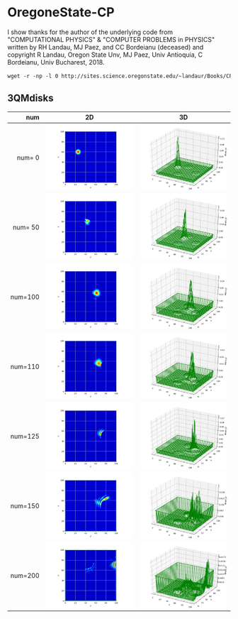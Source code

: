 # OregoneState-CP

I show thanks for the author of the underlying code from "COMPUTATIONAL PHYSICS" & "COMPUTER PROBLEMS in PHYSICS" written by RH Landau, MJ Paez, and CC Bordeianu (deceased) and copyright R Landau, Oregon State Unv, MJ Paez, Univ Antioquia, C Bordeianu, Univ Bucharest, 2018.  

```markdown
wget -r -np -l 0 http://sites.science.oregonstate.edu/~landaur/Books/CPbook/
```

## 3QMdisks

|     num | 2D                              | 3D                              |
| ------: | ------------------------------- | ------------------------------- |
| num=  0 | ![pic](img/3QMdisks_2D_000.png) | ![pic](img/3QMdisks_3D_000.png) |
| num= 50 | ![pic](img/3QMdisks_2D_050.png) | ![pic](img/3QMdisks_3D_050.png) |
| num=100 | ![pic](img/3QMdisks_2D_100.png) | ![pic](img/3QMdisks_3D_100.png) |
| num=110 | ![pic](img/3QMdisks_2D_110.png) | ![pic](img/3QMdisks_3D_110.png) |
| num=125 | ![pic](img/3QMdisks_2D_125.png) | ![pic](img/3QMdisks_3D_125.png) |
| num=150 | ![pic](img/3QMdisks_2D_150.png) | ![pic](img/3QMdisks_3D_150.png) |
| num=200 | ![pic](img/3QMdisks_2D_200.png) | ![pic](img/3QMdisks_3D_200.png) |
